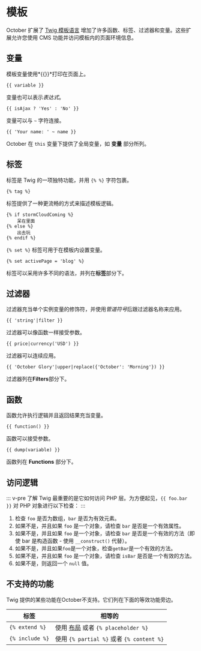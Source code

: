 # 模板

October 扩展了 [Twig 模板语言](https://twig.symfony.com/doc/) 增加了许多函数、标签、过滤器和变量。这些扩展允许您使用 CMS 功能并访问模板内的页面环境信息。

## 变量

模板变量使用*{{}}*打印在页面上。

```twig
{{ variable }}
```

变量也可以表示*表达式*。

```twig
{{ isAjax ? 'Yes' : 'No' }}
```

变量可以与 `~` 字符连接。

```twig
{{ 'Your name: ' ~ name }}
```

October 在 `this` 变量下提供了全局变量，如 **变量** 部分所列。

## 标签

标签是 Twig 的一项独特功能，并用 `{% %}` 字符包裹。

```twig
{% tag %}
```

标签提供了一种更流畅的方式来描述模板逻辑。

```twig
{% if stormCloudComing %}
    呆在里面
{% else %}
    出去玩
{% endif %}
```

`{% set %}` 标签可用于在模板内设置变量。

```twig
{% set activePage = 'blog' %}
```

标签可以采用许多不同的语法，并列在**标签**部分下。

## 过滤器

过滤器充当单个实例变量的修饰符，并使用*管道符号*后跟过滤器名称来应用。

```twig
{{ 'string'|filter }}
```

过滤器可以像函数一样接受参数。

```twig
{{ price|currency('USD') }}
```

过滤器可以连续应用。

```twig
{{ 'October Glory'|upper|replace({'October': 'Morning'}) }}
```

过滤器列在**Filters**部分下。

## 函数

函数允许执行逻辑并且返回结果充当变量。

```twig
{{ function() }}
```

函数可以接受参数。

```twig
{{ dump(variable) }}
```

函数列在 **Functions** 部分下。

## 访问逻辑

::: v-pre
了解 Twig 最重要的是它如何访问 PHP 层。为方便起见，`{{ foo.bar }}` 对 PHP 对象进行以下检查：
:::

1. 检查 `foo` 是否为数组，`bar` 是否为有效元素。
1. 如果不是，并且如果 `foo` 是一个对象，请检查 `bar` 是否是一个有效属性。
1. 如果不是，并且如果 `foo` 是一个对象，请检查 `bar` 是否是一个有效的方法（即使 bar 是构造函数 - 使用 `__construct()` 代替）。
1. 如果不是，并且如果`foo`是一个对象，检查`getBar`是一个有效的方法。
1. 如果不是，并且如果 `foo` 是一个对象，请检查 `isBar` 是否是一个有效的方法。
1. 如果不是，则返回一个 `null` 值。

## 不支持的功能

Twig 提供的某些功能在October不支持。它们列在下面的等效功能旁边。

标签 | 相等的
------------- | -------------
`{% extend %}` | 使用 [布局](https://octobercms.com/docs/cms/layouts) 或者 `{% placeholder %}`
`{% include %}` | 使用 `{% partial %}` 或者 `{% content %}`
